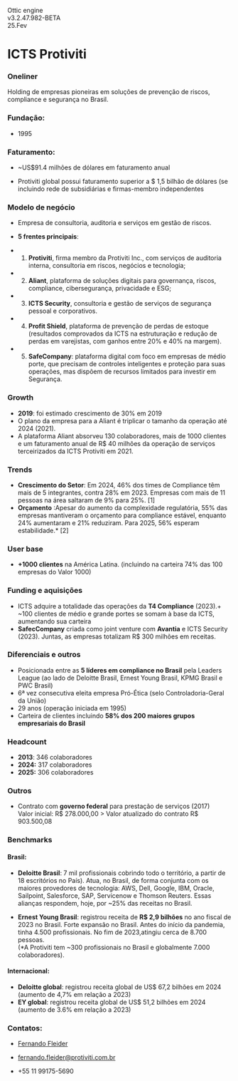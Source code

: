 Ottic engine <br> v3.2.47.982-BETA <br>
25.Fev<br>


# ICTS Protiviti

### Oneliner
Holding de empresas pioneiras em soluções de prevenção de riscos, compliance e segurança no Brasil. 

### Fundação:
- 1995

### Faturamento:
- ~US$91.4 milhões de dólares em faturamento anual  
* Protiviti global possui faturamento superior a $ 1,5 bilhão de dólares 
(se incluindo rede de subsidiárias e firmas-membro independentes

### Modelo de negócio
- Empresa de consultoria, auditoria e serviços em gestão de riscos.

- **5 frentes principais**:

- 1) **Protiviti**, firma membro da Protiviti Inc., com serviços de auditoria interna, consultoria em riscos, negócios e tecnologia; 

- 2) **Aliant**, plataforma de soluções digitais para governança, riscos, compliance, cibersegurança, privacidade e ESG;
- 3) **ICTS Security**, consultoria e gestão de serviços de segurança pessoal e corporativos.
- 4) **Profit Shield**, plataforma de prevenção de perdas de estoque 
(resultados comprovados da ICTS na estruturação e redução de perdas em varejistas, com ganhos entre 20% e 40% na margem).
- 5) **SafeCompany**: plataforma digital com foco em empresas de médio porte, que precisam de controles inteligentes e proteção para suas operações, mas dispõem de recursos limitados para investir em Segurança. 

###  Growth

- **2019**: foi estimado crescimento de 30% em 2019
- O plano da empresa para a Aliant é triplicar o tamanho da operação até 2024 (2021). 
- A plataforma Aliant absorveu 130 colaboradores, mais de 1000 clientes e um faturamento anual de R$ 40 milhões da operação de serviços terceirizados da ICTS Protiviti em 2021.


### Trends

- **Crescimento do Setor**: Em 2024, 46% dos times de Compliance têm mais de 5 integrantes, contra 28% em 2023. Empresas com mais de 11 pessoas na área saltaram de 9% para 25%. [1]
- **Orçamento** :Apesar do aumento da complexidade regulatória, 55% das empresas mantiveram o orçamento para compliance estável, enquanto 24% aumentaram e 21% reduziram. Para 2025, 56% esperam estabilidade.* [2]


### User base
- **+1000 clientes** na América Latina.
  (incluindo na carteira 74% das 100 empresas do Valor 1000)

### Funding e aquisições
- ICTS adquire a totalidade das operações da **T4 Compliance** (2023).+ ~100 clientes de médio e grande portes se somam à base da ICTS, aumentando sua carteira
- **SafecCompany** criada como joint venture com **Avantia** e ICTS Security (2023). Juntas, as empresas totalizam R$ 300 milhões em receitas.

### Diferenciais e outros
- Posicionada entre as **5 líderes em compliance no Brasil** pela Leaders League
 (ao lado de Deloitte Brasil, Ernest Young Brasil, KPMG Brasil e PWC Brasil)
- 6ª vez consecutiva eleita empresa Pró-Ética (selo Controladoria-Geral da União)
- 29 anos (operação iniciada em 1995)
- Carteira de clientes incluindo **58% dos 200 maiores grupos empresariais do Brasil** 


### Headcount
- **2013**: 346 colaboradores
- **2024:** 317 colaboradores  
- **2025:** 306 colaboradores


### Outros

- Contrato com **governo federal** para prestação de serviços (2017) <br>
Valor inicial: R$ 278.000,00 > Valor atualizado do contrato R$ 903.500,08


### Benchmarks
#### Brasil:
- **Deloitte Brasil**: 7 mil profissionais cobrindo todo o território, a partir de 18 escritórios no País). Atua, no Brasil, de forma conjunta com os maiores provedores de tecnologia: AWS, Dell, Google, IBM, Oracle, Sailpoint, Salesforce, SAP, Servicenow e Thomson Reuters. Essas alianças respondem, hoje, por ~25% das receitas no Brasil.

- **Ernest Young Brasil**: registrou receita de **R$ 2,9 bilhões** no ano fiscal de 2023 no Brasil. Forte expansão no Brasil. Antes do início da pandemia, tinha 4.500 profissionais. No fim de 2023,atingiu cerca de 8.700 pessoas. <br>
 (*A Protiviti tem ~300 profissionais no Brasil e globalmente 7.000 colaboradores).

#### Internacional:
- **Deloitte global**:  registrou receita global de US$ 67,2 bilhões em 2024  (aumento de 4,7% em relação a 2023)
- **EY global**: registrou receita global de US$ 51,2 bilhões em 2024 (aumento de 3.6% em relação a 2023)

### Contatos:
- [Fernando Fleider](https://www.linkedin.com/in/fleider/)

- fernando.fleider@protiviti.com.br

- +55 11 99175-5690

